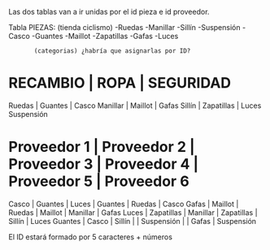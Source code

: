 

Las dos tablas van a ir unidas por el id pieza e id proveedor.


Tabla PIEZAS: (tienda ciclismo)
-Ruedas
-Manillar
-Sillín
-Suspensión
-Casco
-Guantes
-Maillot
-Zapatillas
-Gafas
-Luces


           (categorias) ¿habría que asignarlas por ID?
  RECAMBIO       |     ROPA       | SEGURIDAD
================================================
 Ruedas          |  Guantes       |  Casco
 Manillar        |  Maillot       |  Gafas
 Sillín          |  Zapatillas    |  Luces
 Suspensión




 Proveedor 1  |   Proveedor 2    |  Proveedor 3   |  Proveedor 4   |  Proveedor 5   |  Proveedor 6
 ===================================================================================================
 Casco        |   Guantes        |   Luces        |   Guantes      |   Ruedas       |   Casco
 Gafas        |   Maillot        |   Ruedas       |   Maillot      |   Manillar     |   Gafas
 Luces        |   Zapatillas     |   Manillar     |   Zapatillas   |   Sillín       |   Luces
 Guantes      |   Casco          |   Sillín       |                |   Suspensión   |
              |   Gafas          |   Suspensión



El ID estará formado por 5 caracteres + números